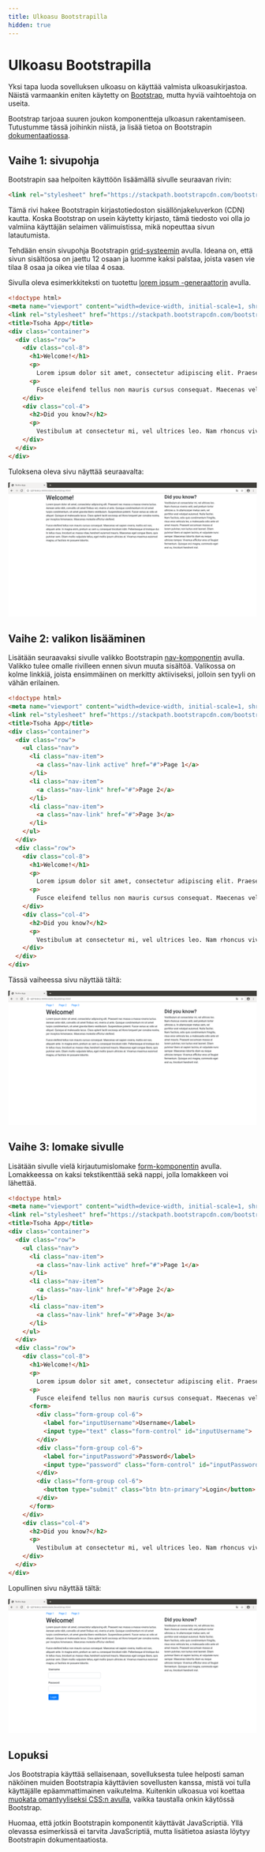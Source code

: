 ```yaml
---
title: Ulkoasu Bootstrapilla
hidden: true
---
```


# Ulkoasu Bootstrapilla

Yksi tapa luoda sovelluksen ulkoasu on käyttää valmista ulkoasukirjastoa. Näistä varmaankin eniten käytetty on [Bootstrap](https://getbootstrap.com/), mutta hyviä vaihtoehtoja on useita.

Bootstrap tarjoaa suuren joukon komponentteja ulkoasun rakentamiseen. Tutustumme tässä joihinkin niistä, ja lisää tietoa on Bootstrapin [dokumentaatiossa](https://getbootstrap.com/docs/4.5/getting-started/introduction/).

## Vaihe 1: sivupohja

Bootstrapin saa helpoiten käyttöön lisäämällä sivulle seuraavan rivin:

```html
<link rel="stylesheet" href="https://stackpath.bootstrapcdn.com/bootstrap/4.5.0/css/bootstrap.min.css">
```

Tämä rivi hakee Bootstrapin kirjastotiedoston sisällönjakeluverkon (CDN) kautta. Koska Bootstrap on usein käytetty kirjasto, tämä tiedosto voi olla jo valmiina käyttäjän selaimen välimuistissa, mikä nopeuttaa sivun latautumista.

Tehdään ensin sivupohja Bootstrapin [grid-systeemin](https://getbootstrap.com/docs/4.5/layout/grid/) avulla. Ideana on, että sivun sisältöosa on jaettu 12 osaan ja luomme kaksi palstaa, joista vasen vie tilaa 8 osaa ja oikea vie tilaa 4 osaa.

Sivulla oleva esimerkkiteksti on tuotettu [lorem ipsum -generaattorin](https://www.lipsum.com/) avulla.

```html
<!doctype html>
<meta name="viewport" content="width=device-width, initial-scale=1, shrink-to-fit=no">
<link rel="stylesheet" href="https://stackpath.bootstrapcdn.com/bootstrap/4.5.0/css/bootstrap.min.css">
<title>Tsoha App</title>
<div class="container">
  <div class="row">
    <div class="col-8">
      <h1>Welcome!</h1>
      <p>
        Lorem ipsum dolor sit amet, consectetur adipiscing elit. Praesent nec massa a massa viverra luctus. Aenean ante nibh, convallis sit amet finibus vel, viverra ut ante. Quisque condimentum mi sit amet turpis condimentum, sit amet gravida libero vestibulum. Suspendisse potenti. Fusce varius ac odio at aliquet. Quisque at malesuada lacus. Class aptent taciti sociosqu ad litora torquent per conubia nostra, per inceptos himenaeos. Maecenas molestie efficitur eleifend.
      <p>
        Fusce eleifend tellus non mauris cursus consequat. Maecenas vel sapien viverra, mattis est non, aliquam ante. In magna enim, pretium ac sem a, consequat tincidunt nibh. Pellentesque id tristique dui. In tellus risus, tincidunt ac massa vitae, hendrerit euismod mauris. Maecenas eget congue libero, quis pulvinar sem. Etiam mollis vulputate tellus, eget mollis ipsum ultricies at. Vivamus maximus euismod magna, ut facilisis mi posuere lobortis.
    </div>
    <div class="col-4">
      <h2>Did you know?</h2>
      <p>
        Vestibulum at consectetur mi, vel ultrices leo. Nam rhoncus viverra velit, sed pretium tortor ultricies a. In ullamcorper metus sem, vel porttitor erat volutpat euismod. Nulla facilisi. Nam facilisis, odio quis condimentum fringilla, risus eros vehicula leo, a malesuada odio ante sit amet mauris. Praesent accumsan massa ut lorem pulvinar, non luctus erat laoreet. Etiam pulvinar libero at sapien lacinia, et vulputate nunc semper. Maecenas lobortis diam eu neque ultricies tempor. Vivamus efficitur eros ut feugiat fermentum. Quisque orci magna, commodo eget erat eu, tincidunt hendrerit nisl. 
    </div>
  </div>
</div>
```

Tuloksena oleva sivu näyttää seuraavalta:

<img class="screenshot-large" src="img/bootstrap1.png">

## Vaihe 2: valikon lisääminen

Lisätään seuraavaksi sivulle valikko Bootstrapin [nav-komponentin](https://getbootstrap.com/docs/4.5/components/navs/) avulla. Valikko tulee omalle rivilleen ennen sivun muuta sisältöä. Valikossa on kolme linkkiä, joista ensimmäinen on merkitty aktiiviseksi, jolloin sen tyyli on vähän erilainen.

```html
<!doctype html>
<meta name="viewport" content="width=device-width, initial-scale=1, shrink-to-fit=no">
<link rel="stylesheet" href="https://stackpath.bootstrapcdn.com/bootstrap/4.5.0/css/bootstrap.min.css">
<title>Tsoha App</title>
<div class="container">
  <div class="row">
    <ul class="nav">
      <li class="nav-item">
        <a class="nav-link active" href="#">Page 1</a>
      </li>
      <li class="nav-item">
        <a class="nav-link" href="#">Page 2</a>
      </li>
      <li class="nav-item">
        <a class="nav-link" href="#">Page 3</a>
      </li>
    </ul>      
  </div>
  <div class="row">
    <div class="col-8">
      <h1>Welcome!</h1>
      <p>
        Lorem ipsum dolor sit amet, consectetur adipiscing elit. Praesent nec massa a massa viverra luctus. Aenean ante nibh, convallis sit amet finibus vel, viverra ut ante. Quisque condimentum mi sit amet turpis condimentum, sit amet gravida libero vestibulum. Suspendisse potenti. Fusce varius ac odio at aliquet. Quisque at malesuada lacus. Class aptent taciti sociosqu ad litora torquent per conubia nostra, per inceptos himenaeos. Maecenas molestie efficitur eleifend.
      <p>
        Fusce eleifend tellus non mauris cursus consequat. Maecenas vel sapien viverra, mattis est non, aliquam ante. In magna enim, pretium ac sem a, consequat tincidunt nibh. Pellentesque id tristique dui. In tellus risus, tincidunt ac massa vitae, hendrerit euismod mauris. Maecenas eget congue libero, quis pulvinar sem. Etiam mollis vulputate tellus, eget mollis ipsum ultricies at. Vivamus maximus euismod magna, ut facilisis mi posuere lobortis.
    </div>
    <div class="col-4">
      <h2>Did you know?</h2>
      <p>
        Vestibulum at consectetur mi, vel ultrices leo. Nam rhoncus viverra velit, sed pretium tortor ultricies a. In ullamcorper metus sem, vel porttitor erat volutpat euismod. Nulla facilisi. Nam facilisis, odio quis condimentum fringilla, risus eros vehicula leo, a malesuada odio ante sit amet mauris. Praesent accumsan massa ut lorem pulvinar, non luctus erat laoreet. Etiam pulvinar libero at sapien lacinia, et vulputate nunc semper. Maecenas lobortis diam eu neque ultricies tempor. Vivamus efficitur eros ut feugiat fermentum. Quisque orci magna, commodo eget erat eu, tincidunt hendrerit nisl. 
    </div>
  </div>
</div>
```

Tässä vaiheessa sivu näyttää tältä:

<img class="screenshot-large" src="img/bootstrap2.png">

## Vaihe 3: lomake sivulle

Lisätään sivulle vielä kirjautumislomake [form-komponentin](https://getbootstrap.com/docs/4.5/components/forms/) avulla. Lomakkeessa on kaksi tekstikenttää sekä nappi, jolla lomakkeen voi lähettää.

```html
<!doctype html>
<meta name="viewport" content="width=device-width, initial-scale=1, shrink-to-fit=no">
<link rel="stylesheet" href="https://stackpath.bootstrapcdn.com/bootstrap/4.5.0/css/bootstrap.min.css">
<title>Tsoha App</title>
<div class="container">
  <div class="row">
    <ul class="nav">
      <li class="nav-item">
        <a class="nav-link active" href="#">Page 1</a>
      </li>
      <li class="nav-item">
        <a class="nav-link" href="#">Page 2</a>
      </li>
      <li class="nav-item">
        <a class="nav-link" href="#">Page 3</a>
      </li>
    </ul>      
  </div>
  <div class="row">
    <div class="col-8">
      <h1>Welcome!</h1>
      <p>
        Lorem ipsum dolor sit amet, consectetur adipiscing elit. Praesent nec massa a massa viverra luctus. Aenean ante nibh, convallis sit amet finibus vel, viverra ut ante. Quisque condimentum mi sit amet turpis condimentum, sit amet gravida libero vestibulum. Suspendisse potenti. Fusce varius ac odio at aliquet. Quisque at malesuada lacus. Class aptent taciti sociosqu ad litora torquent per conubia nostra, per inceptos himenaeos. Maecenas molestie efficitur eleifend.
      <p>
        Fusce eleifend tellus non mauris cursus consequat. Maecenas vel sapien viverra, mattis est non, aliquam ante. In magna enim, pretium ac sem a, consequat tincidunt nibh. Pellentesque id tristique dui. In tellus risus, tincidunt ac massa vitae, hendrerit euismod mauris. Maecenas eget congue libero, quis pulvinar sem. Etiam mollis vulputate tellus, eget mollis ipsum ultricies at. Vivamus maximus euismod magna, ut facilisis mi posuere lobortis.
      <form>
        <div class="form-group col-6">
          <label for="inputUsername">Username</label>
          <input type="text" class="form-control" id="inputUsername">
        </div>
        <div class="form-group col-6">
          <label for="inputPassword">Password</label>
          <input type="password" class="form-control" id="inputPassword">
        </div>
        <div class="form-group col-6">
          <button type="submit" class="btn btn-primary">Login</button>
        </div>
      </form>
    </div>
    <div class="col-4">
      <h2>Did you know?</h2>
      <p>
        Vestibulum at consectetur mi, vel ultrices leo. Nam rhoncus viverra velit, sed pretium tortor ultricies a. In ullamcorper metus sem, vel porttitor erat volutpat euismod. Nulla facilisi. Nam facilisis, odio quis condimentum fringilla, risus eros vehicula leo, a malesuada odio ante sit amet mauris. Praesent accumsan massa ut lorem pulvinar, non luctus erat laoreet. Etiam pulvinar libero at sapien lacinia, et vulputate nunc semper. Maecenas lobortis diam eu neque ultricies tempor. Vivamus efficitur eros ut feugiat fermentum. Quisque orci magna, commodo eget erat eu, tincidunt hendrerit nisl. 
    </div>
  </div>
</div>
```

Lopullinen sivu näyttää tältä:

<img class="screenshot-large" src="img/bootstrap3.png">

## Lopuksi

Jos Bootstrapia käyttää sellaisenaan, sovelluksesta tulee helposti saman näköinen muiden Bootstrapia käyttävien sovellusten kanssa, mistä voi tulla käyttäjälle epäammattimainen vaikutelma. Kuitenkin ulkoasua voi koettaa [muokata omantyyliseksi CSS:n avulla](https://uxplanet.org/how-to-customize-bootstrap-b8078a011203), vaikka taustalla onkin käytössä Bootstrap.

Huomaa, että jotkin Bootstrapin komponentit käyttävät JavaScriptiä. Yllä olevassa esimerkissä ei tarvita JavaScriptiä, mutta lisätietoa asiasta löytyy Bootstrapin dokumentaatiosta.
